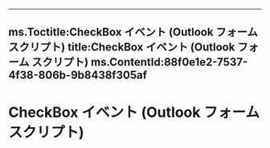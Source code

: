 

---
ms.Toctitle:CheckBox イベント (Outlook フォーム スクリプト)
title:CheckBox イベント (Outlook フォーム スクリプト)
ms.ContentId:88f0e1e2-7537-4f38-806b-9b8438f305af
---
# CheckBox イベント (Outlook フォーム スクリプト)





